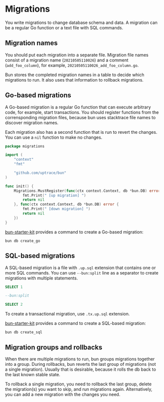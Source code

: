 # Migrations

You write migrations to change database schema and data. A migration can be a regular Go function or
a text file with SQL commands.

## Migration names

You should put each migration into a separate file. Migration file names consist of a migration name
(`20210505110026`) and a comment (`add_foo_column`), for example,
`20210505110026_add_foo_column.go`.

Bun stores the completed migration names in a table to decide which migrations to run. It also uses
that information to rollback migrations.

## Go-based migrations

A Go-based migration is a regular Go function that can execute arbitrary code, for example, start
transactions. You should register functions from the corrensponding migration files, because bun
uses stacktrace file names to discover migration names.

Each migration also has a second function that is run to revert the changes. You can use a `nil`
function to make no changes.

```go
package migrations

import (
	"context"
	"fmt"

	"github.com/uptrace/bun"
)

func init() {
	Migrations.MustRegister(func(ctx context.Context, db *bun.DB) error {
		fmt.Print(" [up migration] ")
		return nil
	}, func(ctx context.Context, db *bun.DB) error {
		fmt.Print(" [down migration] ")
		return nil
	})
}
```

[bun-starter-kit](starter-kit.md) provides a command to create a Go-based migration:

```shell
bun db create_go
```

## SQL-based migrations

A SQL-based migration is a file with `.up.sql` extension that contains one or more SQL commands. You
can use `--bun:split` line as a separator to create migrations with multiple statements.

```sql
SELECT 1

--bun:split

SELECT 2
```

To create a transactional migration, use `.tx.up.sql` extension.

[bun-starter-kit](starter-kit.md) provides a command to create a SQL-based migration:

```shell
bun db create_sql
```

## Migration groups and rollbacks

When there are multiple migrations to run, bun groups migrations together into a group. During
rollbacks, bun reverts the last group of migrations (not a single migration). Usually that is
desirable, because it rolls the db back to the last known stable state.

To rollback a single migration, you need to rollback the last group, delete the migration(s) you
want to skip, and run migrations again. Alternatively, you can add a new migration with the changes
you need.

